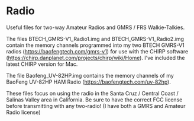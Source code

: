 # Radio

Useful files for two-way Amateur Radios and GMRS / FRS Walkie-Talkies.

The files BTECH_GMRS-V1_Radio1.img and BTECH_GMRS-V1_Radio2.img contain the memory channels programmed into my two BTECH GMRS-V1 radios (https://baofengtech.com/gmrs-v1) for use with the CHIRP software (https://chirp.danplanet.com/projects/chirp/wiki/Home). I've included the latest CHIRP version for Mac.   

The file Baofeng_UV-82HP.img contains the memory channels of my BaoFeng UV-82HP HAM Radio (https://baofengtech.com/uv-82hp).

These files focus on using the radio in the Santa Cruz / Central Coast / Salinas Valley area in California. 
Be sure to have the correct FCC license before transmitting with any two-radio! (I have both a GMRS and Amateur Radio license)
